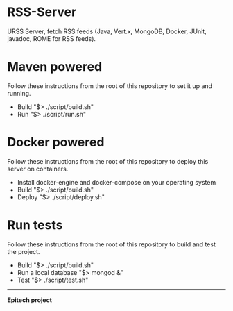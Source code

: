 # RSS-Server
URSS Server, fetch RSS feeds (Java, Vert.x, MongoDB, Docker, JUnit, javadoc, ROME for RSS feeds).

# Maven powered
Follow these instructions from the root of this repository to set it up and running.
* Build "$> ./script/build.sh"
* Run "$> ./script/run.sh"

# Docker powered
Follow these instructions from the root of this repository to deploy this server on containers.
* Install docker-engine and docker-compose on your operating system
* Build "$> ./script/build.sh"
* Deploy "$> ./script/deploy.sh"

# Run tests
Follow these instructions from the root of this repository to build and test the project.
* Build "$> ./script/build.sh"
* Run a local database "$> mongod &"
* Test "$> ./script/test.sh"

---

__Epitech project__
